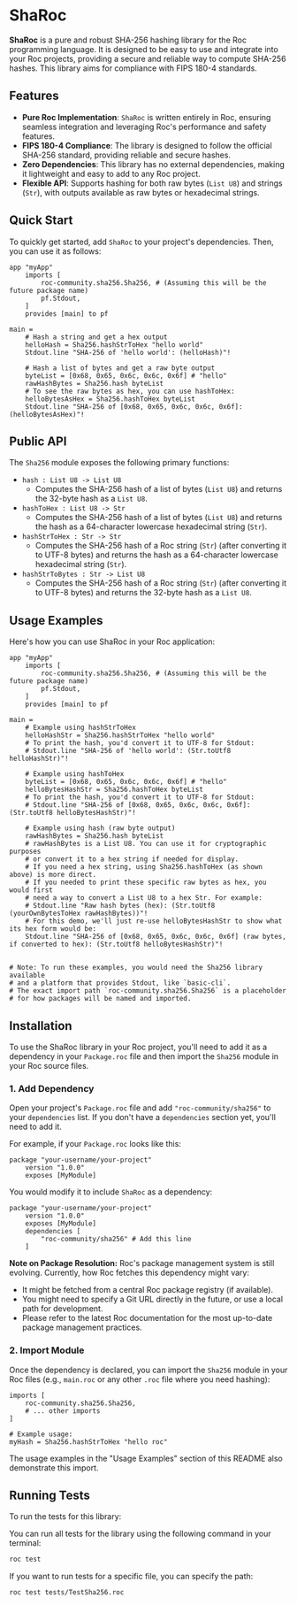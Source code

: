 # ShaRoc

**ShaRoc** is a pure and robust SHA-256 hashing library for the Roc programming language. It is designed to be easy to use and integrate into your Roc projects, providing a secure and reliable way to compute SHA-256 hashes. This library aims for compliance with FIPS 180-4 standards.

## Features

*   **Pure Roc Implementation**: `ShaRoc` is written entirely in Roc, ensuring seamless integration and leveraging Roc's performance and safety features.
*   **FIPS 180-4 Compliance**: The library is designed to follow the official SHA-256 standard, providing reliable and secure hashes.
*   **Zero Dependencies**: This library has no external dependencies, making it lightweight and easy to add to any Roc project.
*   **Flexible API**: Supports hashing for both raw bytes (`List U8`) and strings (`Str`), with outputs available as raw bytes or hexadecimal strings.

## Quick Start

To quickly get started, add `ShaRoc` to your project's dependencies. Then, you can use it as follows:

```roc
app "myApp"
    imports [
        roc-community.sha256.Sha256, # (Assuming this will be the future package name)
        pf.Stdout,
    ]
    provides [main] to pf

main =
    # Hash a string and get a hex output
    helloHash = Sha256.hashStrToHex "hello world"
    Stdout.line "SHA-256 of 'hello world': (helloHash)"!

    # Hash a list of bytes and get a raw byte output
    byteList = [0x68, 0x65, 0x6c, 0x6c, 0x6f] # "hello"
    rawHashBytes = Sha256.hash byteList
    # To see the raw bytes as hex, you can use hashToHex:
    helloBytesAsHex = Sha256.hashToHex byteList
    Stdout.line "SHA-256 of [0x68, 0x65, 0x6c, 0x6c, 0x6f]: (helloBytesAsHex)"!

```

## Public API

The `Sha256` module exposes the following primary functions:

*   `hash : List U8 -> List U8`
    *   Computes the SHA-256 hash of a list of bytes (`List U8`) and returns the 32-byte hash as a `List U8`.
*   `hashToHex : List U8 -> Str`
    *   Computes the SHA-256 hash of a list of bytes (`List U8`) and returns the hash as a 64-character lowercase hexadecimal string (`Str`).
*   `hashStrToHex : Str -> Str`
    *   Computes the SHA-256 hash of a Roc string (`Str`) (after converting it to UTF-8 bytes) and returns the hash as a 64-character lowercase hexadecimal string (`Str`).
*   `hashStrToBytes : Str -> List U8`
    *   Computes the SHA-256 hash of a Roc string (`Str`) (after converting it to UTF-8 bytes) and returns the 32-byte hash as a `List U8`.

## Usage Examples

Here's how you can use ShaRoc in your Roc application:

```roc
app "myApp"
    imports [
        roc-community.sha256.Sha256, # (Assuming this will be the future package name)
        pf.Stdout,
    ]
    provides [main] to pf

main =
    # Example using hashStrToHex
    helloHashStr = Sha256.hashStrToHex "hello world"
    # To print the hash, you'd convert it to UTF-8 for Stdout:
    # Stdout.line "SHA-256 of 'hello world': (Str.toUtf8 helloHashStr)"!

    # Example using hashToHex
    byteList = [0x68, 0x65, 0x6c, 0x6c, 0x6f] # "hello"
    helloBytesHashStr = Sha256.hashToHex byteList
    # To print the hash, you'd convert it to UTF-8 for Stdout:
    # Stdout.line "SHA-256 of [0x68, 0x65, 0x6c, 0x6c, 0x6f]: (Str.toUtf8 helloBytesHashStr)"!

    # Example using hash (raw byte output)
    rawHashBytes = Sha256.hash byteList
    # rawHashBytes is a List U8. You can use it for cryptographic purposes
    # or convert it to a hex string if needed for display.
    # If you need a hex string, using Sha256.hashToHex (as shown above) is more direct.
    # If you needed to print these specific raw bytes as hex, you would first
    # need a way to convert a List U8 to a hex Str. For example:
    # Stdout.line "Raw hash bytes (hex): (Str.toUtf8 (yourOwnBytesToHex rawHashBytes))"!
    # For this demo, we'll just re-use helloBytesHashStr to show what its hex form would be:
    Stdout.line "SHA-256 of [0x68, 0x65, 0x6c, 0x6c, 0x6f] (raw bytes, if converted to hex): (Str.toUtf8 helloBytesHashStr)"!


# Note: To run these examples, you would need the Sha256 library available
# and a platform that provides Stdout, like `basic-cli`.
# The exact import path `roc-community.sha256.Sha256` is a placeholder
# for how packages will be named and imported.
```

## Installation

To use the ShaRoc library in your Roc project, you'll need to add it as a dependency in your `Package.roc` file and then import the `Sha256` module in your Roc source files.

### 1. Add Dependency

Open your project's `Package.roc` file and add `"roc-community/sha256"` to your `dependencies` list. If you don't have a `dependencies` section yet, you'll need to add it.

For example, if your `Package.roc` looks like this:

```roc
package "your-username/your-project"
    version "1.0.0"
    exposes [MyModule]
```

You would modify it to include `ShaRoc` as a dependency:

```roc
package "your-username/your-project"
    version "1.0.0"
    exposes [MyModule]
    dependencies [
        "roc-community/sha256" # Add this line
    ]
```

**Note on Package Resolution:** Roc's package management system is still evolving. Currently, how Roc fetches this dependency might vary:
*   It might be fetched from a central Roc package registry (if available).
*   You might need to specify a Git URL directly in the future, or use a local path for development.
*   Please refer to the latest Roc documentation for the most up-to-date package management practices.

### 2. Import Module

Once the dependency is declared, you can import the `Sha256` module in your Roc files (e.g., `main.roc` or any other `.roc` file where you need hashing):

```roc
imports [
    roc-community.sha256.Sha256,
    # ... other imports
]

# Example usage:
myHash = Sha256.hashStrToHex "hello roc"
```

The usage examples in the "Usage Examples" section of this README also demonstrate this import.

## Running Tests

To run the tests for this library:

You can run all tests for the library using the following command in your terminal:

```sh
roc test
```

If you want to run tests for a specific file, you can specify the path:

```sh
roc test tests/TestSha256.roc
```
